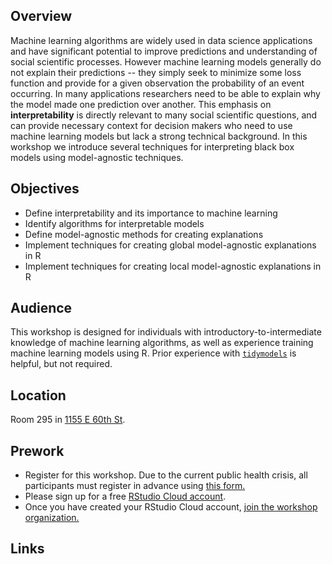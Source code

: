 ## Overview

Machine learning algorithms are widely used in data science applications and have significant potential to improve predictions and understanding of social scientific processes. However machine learning models generally do not explain their predictions -- they simply seek to minimize some loss function and provide for a given observation the probability of an event occurring. In many applications researchers need to be able to explain why the model made one prediction over another. This emphasis on **interpretability** is directly relevant to many social scientific questions, and can provide necessary context for decision makers who need to use machine learning models but lack a strong technical background. In this workshop we introduce several techniques for interpreting black box models using model-agnostic techniques.

## Objectives

- Define interpretability and its importance to machine learning
- Identify algorithms for interpretable models
- Define model-agnostic methods for creating explanations
- Implement techniques for creating global model-agnostic explanations in R
- Implement techniques for creating local model-agnostic explanations in R

## Audience

This workshop is designed for individuals with introductory-to-intermediate knowledge of machine learning algorithms, as well as experience training machine learning models using R. Prior experience with [`tidymodels`](https://www.tidymodels.org/) is helpful, but not required.

## Location

Room 295 in [1155 E 60th St](https://goo.gl/maps/7n7wDsd9mjnfRBtR8).

## Prework

- Register for this workshop. Due to the current public health crisis, all participants must register in advance using [this form.](https://forms.gle/wgEVhripKHjzNEzDA)
- Please sign up for a free [RStudio Cloud account](https://rstudio.cloud).
- Once you have created your RStudio Cloud account, [join the workshop organization.](https://rstudio.cloud/spaces/177434/join?access_code=cGV7c0V8%2Bpr0kFC5NkOX%2FgxNNhIm3PchWX1CjdBf)

## Links

